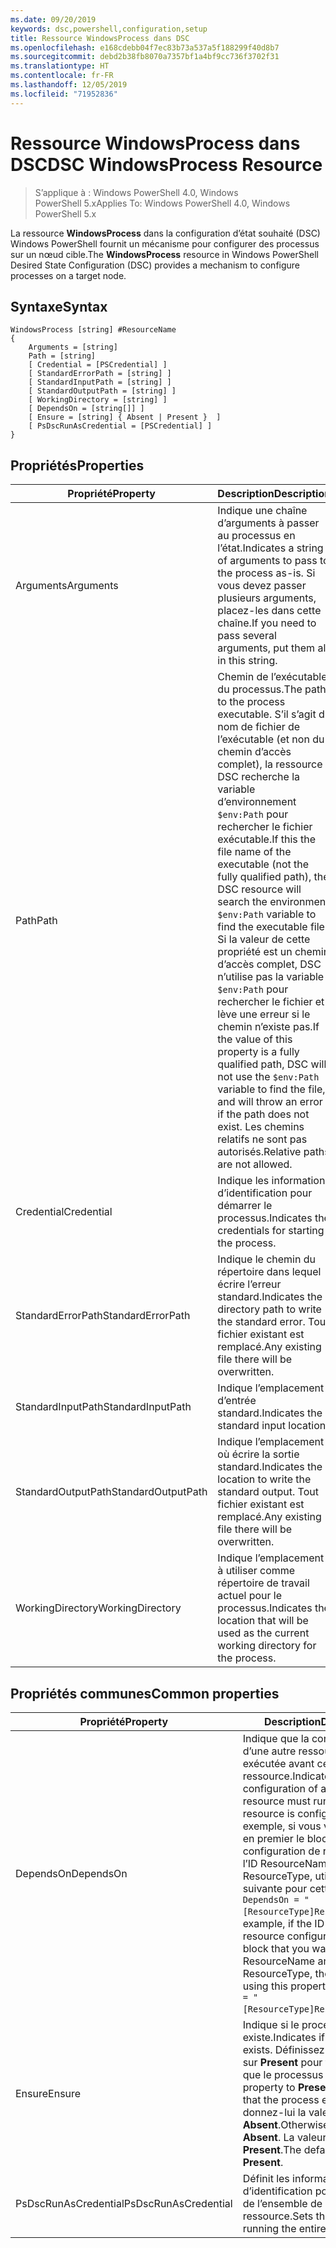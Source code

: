 ```yaml
---
ms.date: 09/20/2019
keywords: dsc,powershell,configuration,setup
title: Ressource WindowsProcess dans DSC
ms.openlocfilehash: e168cdebb04f7ec83b73a537a5f188299f40d8b7
ms.sourcegitcommit: debd2b38fb8070a7357bf1a4bf9cc736f3702f31
ms.translationtype: HT
ms.contentlocale: fr-FR
ms.lasthandoff: 12/05/2019
ms.locfileid: "71952836"
---
```

# <a name="dsc-windowsprocess-resource"></a><span data-ttu-id="3dae2-103">Ressource WindowsProcess dans DSC</span><span class="sxs-lookup"><span data-stu-id="3dae2-103">DSC WindowsProcess Resource</span></span>

> <span data-ttu-id="3dae2-104">S’applique à : Windows PowerShell 4.0, Windows PowerShell 5.x</span><span class="sxs-lookup"><span data-stu-id="3dae2-104">Applies To: Windows PowerShell 4.0, Windows PowerShell 5.x</span></span>

<span data-ttu-id="3dae2-105">La ressource **WindowsProcess** dans la configuration d’état souhaité (DSC) Windows PowerShell fournit un mécanisme pour configurer des processus sur un nœud cible.</span><span class="sxs-lookup"><span data-stu-id="3dae2-105">The **WindowsProcess** resource in Windows PowerShell Desired State Configuration (DSC) provides a mechanism to configure processes on a target node.</span></span>

## <a name="syntax"></a><span data-ttu-id="3dae2-106">Syntaxe</span><span class="sxs-lookup"><span data-stu-id="3dae2-106">Syntax</span></span>

```Syntax
WindowsProcess [string] #ResourceName
{
    Arguments = [string]
    Path = [string]
    [ Credential = [PSCredential] ]
    [ StandardErrorPath = [string] ]
    [ StandardInputPath = [string] ]
    [ StandardOutputPath = [string] ]
    [ WorkingDirectory = [string] ]
    [ DependsOn = [string[]] ]
    [ Ensure = [string] { Absent | Present }  ]
    [ PsDscRunAsCredential = [PSCredential] ]
}
```

## <a name="properties"></a><span data-ttu-id="3dae2-107">Propriétés</span><span class="sxs-lookup"><span data-stu-id="3dae2-107">Properties</span></span>

|<span data-ttu-id="3dae2-108">Propriété</span><span class="sxs-lookup"><span data-stu-id="3dae2-108">Property</span></span> |<span data-ttu-id="3dae2-109">Description</span><span class="sxs-lookup"><span data-stu-id="3dae2-109">Description</span></span> |
|---|---|
|<span data-ttu-id="3dae2-110">Arguments</span><span class="sxs-lookup"><span data-stu-id="3dae2-110">Arguments</span></span> |<span data-ttu-id="3dae2-111">Indique une chaîne d’arguments à passer au processus en l’état.</span><span class="sxs-lookup"><span data-stu-id="3dae2-111">Indicates a string of arguments to pass to the process as-is.</span></span> <span data-ttu-id="3dae2-112">Si vous devez passer plusieurs arguments, placez-les dans cette chaîne.</span><span class="sxs-lookup"><span data-stu-id="3dae2-112">If you need to pass several arguments, put them all in this string.</span></span> |
|<span data-ttu-id="3dae2-113">Path</span><span class="sxs-lookup"><span data-stu-id="3dae2-113">Path</span></span> |<span data-ttu-id="3dae2-114">Chemin de l’exécutable du processus.</span><span class="sxs-lookup"><span data-stu-id="3dae2-114">The path to the process executable.</span></span> <span data-ttu-id="3dae2-115">S’il s’agit du nom de fichier de l’exécutable (et non du chemin d’accès complet), la ressource DSC recherche la variable d’environnement `$env:Path` pour rechercher le fichier exécutable.</span><span class="sxs-lookup"><span data-stu-id="3dae2-115">If this the file name of the executable (not the fully qualified path), the DSC resource will search the environment `$env:Path` variable to find the executable file.</span></span> <span data-ttu-id="3dae2-116">Si la valeur de cette propriété est un chemin d’accès complet, DSC n’utilise pas la variable `$env:Path` pour rechercher le fichier et lève une erreur si le chemin n’existe pas.</span><span class="sxs-lookup"><span data-stu-id="3dae2-116">If the value of this property is a fully qualified path, DSC will not use the `$env:Path` variable to find the file, and will throw an error if the path does not exist.</span></span> <span data-ttu-id="3dae2-117">Les chemins relatifs ne sont pas autorisés.</span><span class="sxs-lookup"><span data-stu-id="3dae2-117">Relative paths are not allowed.</span></span> |
|<span data-ttu-id="3dae2-118">Credential</span><span class="sxs-lookup"><span data-stu-id="3dae2-118">Credential</span></span> |<span data-ttu-id="3dae2-119">Indique les informations d’identification pour démarrer le processus.</span><span class="sxs-lookup"><span data-stu-id="3dae2-119">Indicates the credentials for starting the process.</span></span> |
|<span data-ttu-id="3dae2-120">StandardErrorPath</span><span class="sxs-lookup"><span data-stu-id="3dae2-120">StandardErrorPath</span></span> |<span data-ttu-id="3dae2-121">Indique le chemin du répertoire dans lequel écrire l’erreur standard.</span><span class="sxs-lookup"><span data-stu-id="3dae2-121">Indicates the directory path to write the standard error.</span></span> <span data-ttu-id="3dae2-122">Tout fichier existant est remplacé.</span><span class="sxs-lookup"><span data-stu-id="3dae2-122">Any existing file there will be overwritten.</span></span> |
|<span data-ttu-id="3dae2-123">StandardInputPath</span><span class="sxs-lookup"><span data-stu-id="3dae2-123">StandardInputPath</span></span> |<span data-ttu-id="3dae2-124">Indique l’emplacement d’entrée standard.</span><span class="sxs-lookup"><span data-stu-id="3dae2-124">Indicates the standard input location.</span></span> |
|<span data-ttu-id="3dae2-125">StandardOutputPath</span><span class="sxs-lookup"><span data-stu-id="3dae2-125">StandardOutputPath</span></span> |<span data-ttu-id="3dae2-126">Indique l’emplacement où écrire la sortie standard.</span><span class="sxs-lookup"><span data-stu-id="3dae2-126">Indicates the location to write the standard output.</span></span> <span data-ttu-id="3dae2-127">Tout fichier existant est remplacé.</span><span class="sxs-lookup"><span data-stu-id="3dae2-127">Any existing file there will be overwritten.</span></span> |
|<span data-ttu-id="3dae2-128">WorkingDirectory</span><span class="sxs-lookup"><span data-stu-id="3dae2-128">WorkingDirectory</span></span> |<span data-ttu-id="3dae2-129">Indique l’emplacement à utiliser comme répertoire de travail actuel pour le processus.</span><span class="sxs-lookup"><span data-stu-id="3dae2-129">Indicates the location that will be used as the current working directory for the process.</span></span> |

## <a name="common-properties"></a><span data-ttu-id="3dae2-130">Propriétés communes</span><span class="sxs-lookup"><span data-stu-id="3dae2-130">Common properties</span></span>

|<span data-ttu-id="3dae2-131">Propriété</span><span class="sxs-lookup"><span data-stu-id="3dae2-131">Property</span></span> |<span data-ttu-id="3dae2-132">Description</span><span class="sxs-lookup"><span data-stu-id="3dae2-132">Description</span></span> |
|---|---|
|<span data-ttu-id="3dae2-133">DependsOn</span><span class="sxs-lookup"><span data-stu-id="3dae2-133">DependsOn</span></span> |<span data-ttu-id="3dae2-134">Indique que la configuration d’une autre ressource doit être exécutée avant celle de cette ressource.</span><span class="sxs-lookup"><span data-stu-id="3dae2-134">Indicates that the configuration of another resource must run before this resource is configured.</span></span> <span data-ttu-id="3dae2-135">Par exemple, si vous voulez exécuter en premier le bloc de script de configuration de ressource ayant l’ID ResourceName et le type ResourceType, utilisez la syntaxe suivante pour cette propriété : `DependsOn = "[ResourceType]ResourceName"`.</span><span class="sxs-lookup"><span data-stu-id="3dae2-135">For example, if the ID of the resource configuration script block that you want to run first is ResourceName and its type is ResourceType, the syntax for using this property is `DependsOn = "[ResourceType]ResourceName"`.</span></span> |
|<span data-ttu-id="3dae2-136">Ensure</span><span class="sxs-lookup"><span data-stu-id="3dae2-136">Ensure</span></span> |<span data-ttu-id="3dae2-137">Indique si le processus existe.</span><span class="sxs-lookup"><span data-stu-id="3dae2-137">Indicates if the process exists.</span></span> <span data-ttu-id="3dae2-138">Définissez cette propriété sur **Present** pour faire en sorte que le processus existe.</span><span class="sxs-lookup"><span data-stu-id="3dae2-138">Set this property to **Present** to ensure that the process exists.</span></span> <span data-ttu-id="3dae2-139">Sinon, donnez-lui la valeur **Absent**.</span><span class="sxs-lookup"><span data-stu-id="3dae2-139">Otherwise, set it to **Absent**.</span></span> <span data-ttu-id="3dae2-140">La valeur par défaut est **Present**.</span><span class="sxs-lookup"><span data-stu-id="3dae2-140">The default value is **Present**.</span></span> |
|<span data-ttu-id="3dae2-141">PsDscRunAsCredential</span><span class="sxs-lookup"><span data-stu-id="3dae2-141">PsDscRunAsCredential</span></span> |<span data-ttu-id="3dae2-142">Définit les informations d’identification pour l’exécution de l’ensemble de la ressource.</span><span class="sxs-lookup"><span data-stu-id="3dae2-142">Sets the credential for running the entire resource as.</span></span> |